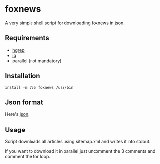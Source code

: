 # foxnews

A very simple shell script for downloading foxnews in json.

## Requirements

 - [hgrep](https://github.com/TUVIMEN/hgrep)
 - [jq](https://github.com/stedolan/jq)
 - parallel (not mandatory)

## Installation
    
    install -m 755 foxnews /usr/bin

## Json format

Here's [json](example.json).

## Usage

Script downloads all articles using sitemap.xml and writes it into stdout.

If you want to download it in parallel just uncomment the 3 comments and comment the for loop.
